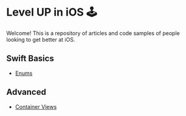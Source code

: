 # Level UP in iOS 🕹

Welcome! This is a repository of articles and code samples of people looking to get better at iOS.

## Swift Basics

- [Enums](https://github.com/jrasmusson/level-up-ios/blob/master/basics/enums.md)
 
 
 ## Advanced
 
 - [Container Views](https://github.com/jrasmusson/level-up-ios/blob/master/advanced/container-view/container-views.md)
